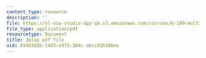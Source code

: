 ```yaml
---
content_type: resource
description: ''
file: https://ol-ocw-studio-app-qa.s3.amazonaws.com/courses/6-189-multicore-programming-primer-january-iap-2007/654b56db1405e975304cabcc83b180ee_zgbsyim8uUQ.pdf
file_type: application/pdf
resourcetype: Document
title: 3play pdf file
uid: 654b56db-1405-e975-304c-abcc83b180ee
---
```

